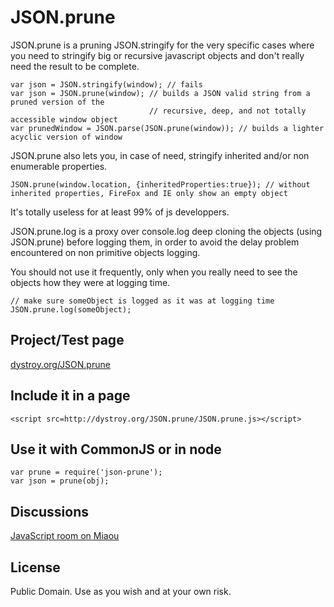 JSON.prune
==========

JSON.prune is a pruning JSON.stringify for the very specific cases where you need to stringify big or recursive javascript objects and don't really need the result to be complete.

    var json = JSON.stringify(window); // fails
    var json = JSON.prune(window); // builds a JSON valid string from a pruned version of the
                                   // recursive, deep, and not totally accessible window object
    var prunedWindow = JSON.parse(JSON.prune(window)); // builds a lighter acyclic version of window

JSON.prune also lets you, in case of need, stringify inherited and/or non enumerable properties.

	JSON.prune(window.location, {inheritedProperties:true}); // without inherited properties, FireFox and IE only show an empty object

It's totally useless for at least 99% of js developpers.

JSON.prune.log is a proxy over console.log deep cloning the objects (using JSON.prune) before logging them, in order to avoid the delay problem encountered on non primitive objects logging.

You should not use it frequently, only when you really need to see the objects how they were at logging time.

    // make sure someObject is logged as it was at logging time
    JSON.prune.log(someObject);

Project/Test page
-----------------

[dystroy.org/JSON.prune](http://dystroy.org/JSON.prune)

Include it in a page
-------------------

	<script src=http://dystroy.org/JSON.prune/JSON.prune.js></script>

Use it with CommonJS or in node
-------------------------------

	var prune = require('json-prune');
	var json = prune(obj);

Discussions
-----------

[JavaScript room on Miaou](https://dystroy.org/miaou/8)

License
-------

Public Domain. Use as you wish and at your own risk.
